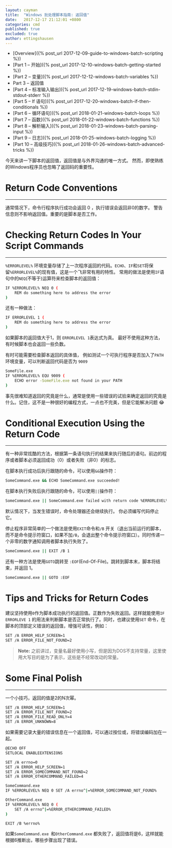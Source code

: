 ```yaml
---
layout: cayman
title:  "Windows 批处理脚本指南: 返回值"
date:   2017-12-17 21:12:01 +0800
categories: cmd
published: true
excluded: true
author: ettingshausen
--- 
```


>
+ [Overview]({% post_url 2017-12-09-guide-to-windows-batch-scripting %})
+ [Part 1 – 开始]({% post_url 2017-12-10-windows-batch-getting-started %})
+ [Part 2 – 变量]({% post_url 2017-12-12-windows-batch-variables %})
+ Part 3 – 返回值
+ [Part 4 – 标准输入输出]({% post_url 2017-12-19-windows-batch-stdin-stdout-stderr %})
+ [Part 5 – If 语句]({% post_url 2017-12-20-windows-batch-if-then-conditionals %})
+ [Part 6 – 循环语句]({% post_url 2018-01-21-windows-batch-loops %})
+ [Part 7 – 函数]({% post_url 2018-01-22-windows-batch-functions %})
+ [Part 8 – 解析输入]({% post_url 2018-01-23-windows-batch-parsing-input %})
+ [Part 9 – 日志]({% post_url 2018-01-25-windows-batch-logging %})
+ [Part 10 – 高级技巧]({% post_url 2018-01-26-windows-batch-advanced-tricks %})
 


今天来讲一下脚本的返回值，返回值是与外界沟通的唯一方式。 然而，即使熟练的Windows程序员也忽略了返回码的重要性。


# Return Code Conventions
---
通常情况下，命令行程序执行成功会返回 0 ，执行错误会返回非0的数字。 警告信息则不影响返回值。重要的是脚本是否工作。 


# Checking Return Codes In Your Script Commands
---
`%ERRORLEVEL%` 环境变量存储了上一次程序返回的代码。`ECHO`、`IF`和`SET`将保留`%ERRORLEVEL%`的现有值，这是一个飞非常有用的特性。 
常用的做法是使用`IF`语句中的`NEQ`(不等于)运算符来检查脚本的返回值：
```bash
IF %ERRORLEVEL% NEQ 0 (
    REM do something here to address the error
)
```  

还有一种做法：
```bash
IF ERRORLEVEL 1 (
    REM do something here to address the error
)
```
如果脚本的返回值大于1，则 `ERRORLEVEL 1`表达式为真。 最好不使用这种方法，有时候脚本也会返回一些负数。

有时可能需要检查脚本返回的具体值， 例如测试一个可执行程序是否加入了`PATH`环境变量，可以判断返回代码是否为 `9009`
```bash
SomeFile.exe
IF %ERRORLEVEL% EQU 9009 (
    ECHO error -SomeFile.exe not found in your PATH
)
```
事先很难知道返回的究竟是什么，通常是使用一些错误的试验来确定返回的究竟是什么。记住，这不是一种很好的编程方式，一点也不完美，但是它能解决问题 :joy: 

# Conditional Execution Using the Return Code
---
有一种非常炫酷的方法，根据第一条语句执行的结果来执行随后的语句。前边的程序或者脚本必须返回成功（0）或者失败（非0）的标志。

在脚本执行成功后执行跟随的命令，可以使用`&&`操作符：
```bash
SomeCommand.exe && ECHO SomeCommand.exe succeeded!
``` 
在脚本执行失败后执行跟随的命令，可以使用`||`操作符：
```bash
SomeCommand.exe || SomeCommand.exe failed with return code %ERRORLEVEL%
```  

默认情况下，当发生错误时，命令处理器还会继续执行。 你必须编写代码停止它。 

停止程序非常简单的一个做法是使用`EXIT`命令和`/B` 开关（退出当前运行的脚本，而不是命令提示符窗口，如果不加`/B`，会退出整个命令提示符窗口）。同时传递一个非零的数字通知调用者脚本执行失败了。
 ```bash
 SomeCommand.exe || EXIT /B 1
 ```

还有一种方法是使用`GOTO`跳转至 `:EOF`(End-Of-File)。跳转到脚本末，脚本将结束，并返回 1。
```bash
SomeCommand.exe || GOTO :EOF
``` 

# Tips and Tricks for Return Codes
建议坚持使用`0`作为脚本成功执行的返回值。正数作为失败返回。这样就能使用`IF ERRORLEVE 1` 的用法来判断脚本是否正常执行了。同时，也建议使用`SET` 命令，在脚本的顶部定义错误的返回值，增强可读性，例如：
```bash
SET /A ERROR_HELP_SCREEN=1
SET /A ERROR_FILE_NOT_FOUND=2
``` 
>**Note:** 之前讲过，变量名最好使用小写，但是因为DOS不支持常量，这里使用大写目的是为了表示，这些是不经常改动的常量。 


# Some Final Polish
---
一个小技巧，返回的值是2的N次幂。
```bash
SET /A ERROR_HELP_SCREEN=1
SET /A ERROR_FILE_NOT_FOUND=2
SET /A ERROR_FILE_READ_ONLY=4
SET /A ERROR_UNKNOWN=8
``` 
如果需要记录大量的错误信息在一个返回值，可以通过按位或，将错误编码加在一起。

```bash
@ECHO OFF
SETLOCAL ENABLEEXTENSIONS

SET /A errno=0
SET /A ERROR_HELP_SCREEN=1
SET /A ERROR_SOMECOMMAND_NOT_FOUND=2
SET /A ERROR_OTHERCOMMAND_FAILED=4

SomeCommand.exe
IF %ERRORLEVEL% NEQ 0 SET /A errno^|=%ERROR_SOMECOMMAND_NOT_FOUND%

OtherCommand.exe
IF %ERRORLEVEL% NEQ 0 (
    SET /A errno^|=%ERROR_OTHERCOMMAND_FAILED%
)

EXIT /B %errno%

``` 

如果`SomeCommand.exe `和`OtherCommand.exe` 都失败了，返回值将是6，这样就能根据6推断出，哪些步骤出现了错误。